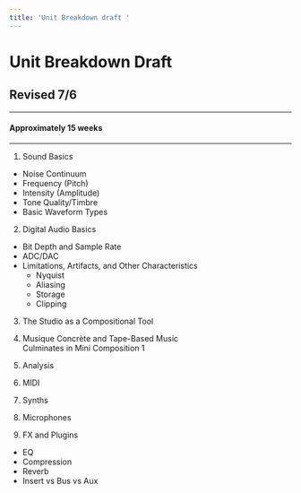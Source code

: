 ```yaml
---
title: 'Unit Breakdown draft '
---
```

# Unit Breakdown Draft
## Revised 7/6

---

#### Approximately 15 weeks

---

1. Sound Basics
  * Noise Continuum
  * Frequency (Pitch)
  * Intensity (Amplitude)
  * Tone Quality/Timbre
  * Basic Waveform Types

2. Digital Audio Basics
  * Bit Depth and Sample Rate
  * ADC/DAC
  * Limitations, Artifacts, and Other Characteristics
    * Nyquist
    * Aliasing
    * Storage
    * Clipping

3. The Studio as a Compositional Tool

4. Musique Concrète and Tape-Based Music  
Culminates in Mini Composition 1

5. Analysis

6. MIDI

7. Synths

8. Microphones

9. FX and Plugins
  * EQ
  * Compression
  * Reverb
  * Insert vs Bus vs Aux
